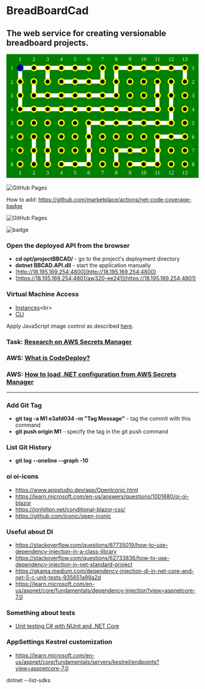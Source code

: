 # BreadBoardCad

## The web service for creating versionable breadboard projects.

![Demo Board](BBCAD.Doc/board-1.svg)

![GitHub Pages](https://github.com/K-S-K/BusTable/actions/workflows/dotnet.yml/badge.svg)

How to add: https://github.com/marketplace/actions/net-code-coverage-badge

![GitHub Pages](https://github.com/K-S-K/BreadBoardCad/actions/workflows/develop.yml/badge.svg)

![badge](https://img.shields.io/endpoint?url=https://gist.githubusercontent.com/K-S-K/BBCAPI/raw/code-coverage.json)


### Open the deployed API from the browser
- **cd opt/projectBBCAD/** - go to the project's deployment directory
- **dotnet BBCAD.API.dll** - start the application manually
- [http://18.195.169.254:4800](http://18.195.169.254:4800)
- [https://18.195.169.254:4801/aw320-ee241](https://18.195.169.254:4801)

### Virtual Machine Access
- [Instances](https://eu-central-1.console.aws.amazon.com/ec2/home?region=eu-central-1#Instances:)<br>
- [CLI](https://eu-central-1.console.aws.amazon.com/ec2-instance-connect/ssh?connType=standard&instanceId=i-0380e7fb0f1be7c5e&osUser=ubuntu&region=eu-central-1&sshPort=22#/)


Apply JavaScript image control as described [here](https://learn.microsoft.com/en-us/aspnet/core/blazor/javascript-interoperability/?view=aspnetcore-7.0).

### Task: [Research on AWS Secrets Manager](https://github.com/K-S-K/BreadBoardCad/issues/11)
### AWS: [What is CodeDeploy?](https://docs.aws.amazon.com/codedeploy/latest/userguide/welcome.html)<br>
### AWS: [How to load .NET configuration from AWS Secrets Manager](https://aws.amazon.com/ru/blogs/modernizing-with-aws/how-to-load-net-configuration-from-aws-secrets-manager/)

<hr>

### Add Git Tag
- **git tag -a M1 e3afd034 -m "Tag Message"** - tag the commit with this command
- **git push origin M1** - specify the tag in the git push command

### List Git History
- **git log --oneline --graph -10**

### oi oi-icons
- https://www.appstudio.dev/app/OpenIconic.html
- https://learn.microsoft.com/en-us/answers/questions/1001680/oi-oi-blazor
- https://jonhilton.net/conditional-blazor-css/
- https://github.com/iconic/open-iconic

### Useful about DI
- https://stackoverflow.com/questions/67735019/how-to-use-dependency-injection-in-a-class-library
- https://stackoverflow.com/questions/62733836/how-to-use-dependency-injection-in-net-standard-project
- https://gkama.medium.com/dependency-injection-di-in-net-core-and-net-5-c-unit-tests-935651a99a2d
- https://learn.microsoft.com/en-us/aspnet/core/fundamentals/dependency-injection?view=aspnetcore-7.0

### Something about tests
- [Unit testing C# with NUnit and .NET Core](https://learn.microsoft.com/en-us/dotnet/core/testing/unit-testing-with-nunit)

### AppSettings Kestrel customization
- https://learn.microsoft.com/en-us/aspnet/core/fundamentals/servers/kestrel/endpoints?view=aspnetcore-7.0


dotnet --list-sdks
